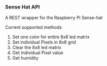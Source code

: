 ### Sense Hat API
A REST wrapper for the Raspberry Pi Sense-hat    

Current supported methods    
1. Set one color for entire 8x8 led matrix    
2. Set individual Pixels in 8x8 grid    
3. Clear the 8x8 led matrix    
4. Get individual Pixel value    
5. Get humidity   
